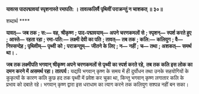 **यावत्स पादपद्मावयां स्पृशनास्ते रमापति: ।** **तावत्कलिर्वै पृथिवीं पराक्रन्तुं न चाशकत् ॥ ३०॥** 

शब्दार्थ **** 

**यावत्—** **जब तक** **; स:—** **वह, श्रीकृष्ण** **; पाद-पद्मावयाम्—** **अपने चरणकमलों से** **; स्पृशन्—** **स्पर्श करते हुए** **; आस्ते—** **रहता रहा** **; रमा-पति:—** **लक्ष्मी देवी का पति** **; तावत्—** **तब तक** **; कलि:—** **कलियुग** **; वै—** **निस्सन्देह** **; पृथिवीम्—** **पृथ्वी** **को** **; पराक्रन्तुम्—** **जीतने के लिए** **; न—** **नहीं** **; च—** **तथा** **; अशकत्—** **समर्थ था।** **.** 

**जब तक लक्ष्मीपति भगवान् श्रीकृष्ण अपने चरणकमलों से पृथ्वी का स्पर्श करते रहे,** **तब तक कलि इस लोक का दमन करने में असमर्थ रहा।** **तात्पर्य :** यद्यपि भगवान् कृष्ण के समय में ही दुर्योधन तथा उनके सहयोगियों के कुकृत्यों के कारण कलि कुछ हद तक पृथ्वी में प्रवेश कर चुका था, किन्तु भगवान् कृष्ण लगातार कलि के प्रभाव को दबाते रहे। भगवान् कृष्ण द्वारा इस धराधाम का त्याग करने तक कलियुग सश्पन्न नहीं बन सका।  